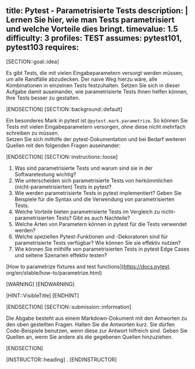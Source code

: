 title: Pytest - Parametrisierte Tests
description: |
  Lernen Sie hier, wie man Tests parametrisiert und welche Vorteile dies bringt.
timevalue: 1.5
difficulty: 3
profiles: TEST
assumes: pytest101, pytest103
requires:
---
[SECTION::goal::idea]

Es gibt Tests, die mit vielen Eingabeparametern versorgt werden müssen, um alle Randfälle
abzudecken.
Der naive Weg hierzu wäre, alle Kombinationen in einzelnen Tests festzuhalten.
Setzen Sie sich in dieser Aufgabe damit auseinander, wie parametrisierte Tests Ihnen helfen
können, Ihre Tests besser zu gestalten.

[ENDSECTION]
[SECTION::background::default]

Ein besonderes Mark in pytest ist `@pytest.mark.parametrize`.
So können Sie Tests mit vielen Eingabeparametern versorgen, ohne diese nicht mehrfach schreiben zu
müssen.  
Setzen Sie sich mithilfe der pytest-Dokumentation und bei Bedarf weiteren Quellen mit den
folgenden Fragen auseinander:

[ENDSECTION]
[SECTION::instructions::loose]

1. Was sind parametrisierte Tests und warum sind sie in der Softwaretestung wichtig?
2. Wie unterscheiden sich parametrisierte Tests von herkömmlichen (nicht-parametrisierten) Tests
   in pytest?
3. Wie werden parametrisierte Tests in pytest implementiert? Geben Sie Beispiele für die Syntax
   und die Verwendung von parametrisierten Tests.
4. Welche Vorteile bieten parametrisierte Tests im Vergleich zu nicht-parametrisierten Tests?
   Gibt es auch Nachteile?
5. Welche Arten von Parametern können in pytest für die Tests verwendet werden?
6. Welche speziellen Pytest-Funktionen und -Dekoratoren sind für parametrisierte Tests verfügbar?
   Wie können Sie sie effektiv nutzen?
7. Wie können Sie mithilfe von parametrisierten Tests in pytest Edge Cases und seltene Szenarien
   effektiv testen?  

[How to parametrize fixtures and test functions](https://docs.pytest.
org/en/stable/how-to/parametrize.html)

[WARNING]
[ENDWARNING]

[HINT::VisibleTitle]
[ENDHINT]

[ENDSECTION]
[SECTION::submission::information]

Die Abgabe besteht aus einem Markdown-Dokument mit den Antworten zu den oben gestellten Fragen.
Halten Sie die Antworten kurz.
Sie dürfen Code-Beispiele benutzen, wenn diese zur Antwort hilfreich sind.
Geben Sie Quellen an, wenn Sie andere als die gegebenen Quellen hinzuziehen.

[ENDSECTION]

[INSTRUCTOR::heading]
.
[ENDINSTRUCTOR]
